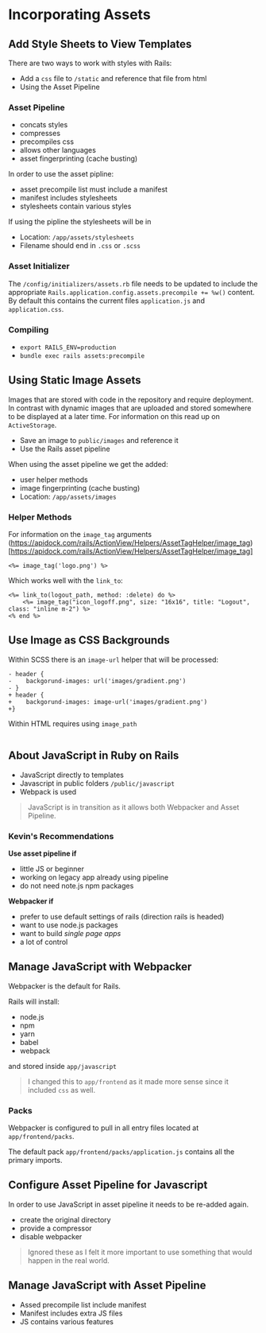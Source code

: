 # Incorporating Assets

## Add Style Sheets to View Templates

There are two ways to work with styles with Rails:

- Add a `css` file to `/static` and reference that file from html
- Using the Asset Pipeline

### Asset Pipeline

- concats styles
- compresses
- precompiles css
- allows other languages
- asset fingerprinting (cache busting)

In order to use the asset pipline:

- asset precompile list must include a manifest
- manifest includes stylesheets
- stylesheets contain various styles

If using the pipline the stylesheets will be in

- Location: `/app/assets/stylesheets`
- Filename should end in `.css` or `.scss`

### Asset Initializer

The `/config/initializers/assets.rb` file needs to be updated to include the appropriate `Rails.application.config.assets.precompile += %w()` content.  By default this contains the current files `application.js` and `application.css`.

### Compiling

- `export RAILS_ENV=production`
- `bundle exec rails assets:precompile`

## Using Static Image Assets

Images that are stored with code in the repository and require deployment.  In contrast with dynamic images that are uploaded and stored somewhere to be displayed at a later time.  For information on this read up on `ActiveStorage`.

- Save an image to `public/images` and reference it
- Use the Rails asset pipeline

When using the asset pipeline we get the added:

- user helper methods
- image fingerprinting (cache busting)
- Location: `/app/assets/images`

### Helper Methods

For information on the `image_tag` arguments (https://apidock.com/rails/ActionView/Helpers/AssetTagHelper/image_tag)[https://apidock.com/rails/ActionView/Helpers/AssetTagHelper/image_tag]

`<%= image_tag('logo.png') %>`

Which works well with the `link_to`:

```
<%= link_to(logout_path, method: :delete) do %>
    <%= image_tag("icon_logoff.png", size: "16x16", title: "Logout", class: "inline m-2") %>
<% end %>
```

## Use Image as CSS Backgrounds

Within SCSS there is an `image-url` helper that will be processed:

```
- header {
-    backgorund-images: url('images/gradient.png')
- }
+ header {
+    backgorund-images: image-url('images/gradient.png')
+}
```

Within HTML requires using `image_path`

```
```

## About JavaScript in Ruby on Rails

- JavaScript directly to templates
- Javascript in public folders `/public/javascript`
- Webpack is used

> JavaScript is in transition as it allows both Webpacker and Asset Pipeline.  

### Kevin's Recommendations

**Use asset pipeline if**
- little JS or beginner
- working on legacy app already using pipeline
- do not need note.js npm packages

**Webpacker if**
- prefer to use default settings of rails (direction rails is headed)
- want to use node.js packages
- want to build _single page apps_
- a lot of control

## Manage JavaScript with Webpacker

Webpacker is the default for Rails.

Rails will install:
- node.js
- npm
- yarn
- babel
- webpack

and stored inside `app/javascript`

> I changed this to `app/frontend` as it made more sense since it included `css` as well.

### Packs

Webpacker is configured to pull in all entry files located at `app/frontend/packs`.

The default pack `app/frontend/packs/application.js` contains all the primary imports.  

## Configure Asset Pipeline for Javascript

In order to use JavaScript in asset pipeline it needs to be re-added again.

- create the original directory
- provide a compressor
- disable webpacker

> Ignored these as I felt it more important to use something that would happen in the real world.

## Manage JavaScript with Asset Pipeline

- Assed precompile list include manifest
- Manifest includes extra JS files
- JS contains various features

